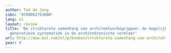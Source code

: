 ```yaml
---
author: Ted de Jong
isbn: '9789062753000'
lang: nl
layout: review
title: 'De strukturele samenhang van architektuurbegrippen: de mogelijkheid tot een
  generatieve systematiek in de architektonische vormleer'
url: http://www.bol.com/nl/p/boeken/strukturele-samenhang-van-architektuurbegrippen-mogelijkheid-tot-generatieve-systematiek-in-architektonische-vormleer/1001004005274094/index.html
year: 0
---
```


